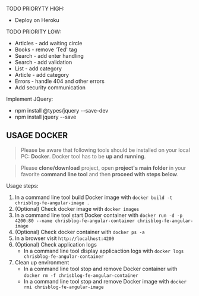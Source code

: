 TODO PRIORYTY HIGH:
* Deploy on Heroku

TODO PRIORITY LOW:
* Articles - add waiting circle
* Books - remove 'Ted' tag
* Search - add enter handling
* Search - add validation
* List - add category
* Article - add category
* Errors - handle 404 and other errors
* Add security communication

Implement JQuery:
* npm install @types/jquery --save-dev
* npm install jquery --save


USAGE DOCKER
------------

> Please be aware that following tools should be installed on your local PC: **Docker**. Docker tool has to be **up and running**. 

> Please **clone/download** project, open **project's main folder** in your favorite **command line tool** and then **proceed with steps below**. 

Usage steps:
1. In a command line tool build Docker image with `docker build -t chrisblog-fe-angular-image .`
1. (Optional) Check docker image with `docker images`
1. In a command line tool start Docker container with `docker run -d -p 4200:80 --name chrisblog-fe-angular-container chrisblog-fe-angular-image`
1. (Optional) Check docker container with `docker ps -a`
1. In a browser visit `http://localhost:4200`
1. (Optional) Check application logs
     * In a command line tool display applicaction logs with `docker logs chrisblog-fe-angular-container`
1. Clean up environment 
     * In a command line tool stop and remove Docker container with `docker rm -f chrisblog-fe-angular-container`
     * In a command line tool stop and remove Docker image with `docker rmi chrisblog-fe-angular-image`